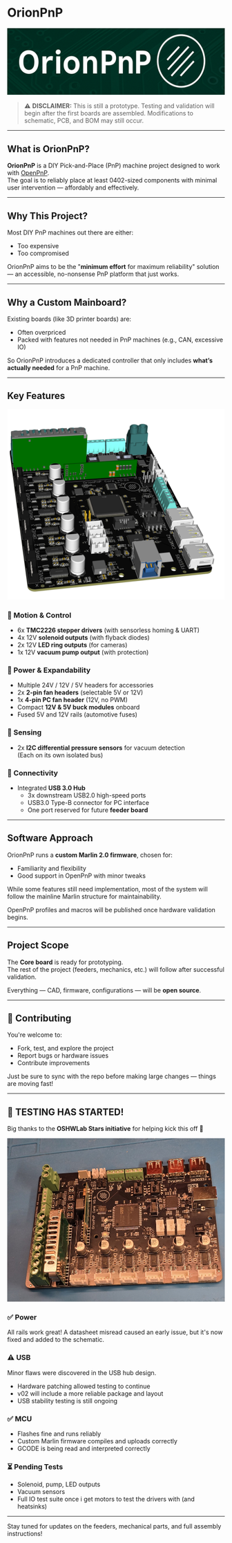 # OrionPnP

![Banner for OrionPnP](/assets/banner01.png)

> ⚠️ **DISCLAIMER:** This is still a prototype. Testing and validation will begin after the first boards are assembled. Modifications to schematic, PCB, and BOM may still occur.

---

## What is OrionPnP?

**OrionPnP** is a DIY Pick-and-Place (PnP) machine project designed to work with [OpenPnP](http://openpnp.org).  
The goal is to reliably place at least 0402-sized components with minimal user intervention — affordably and effectively.

---

## Why This Project?

Most DIY PnP machines out there are either:
- Too expensive
- Too compromised

OrionPnP aims to be the "**minimum effort** for maximum reliability" solution — an accessible, no-nonsense PnP platform that just works.

---

## Why a Custom Mainboard?

Existing boards (like 3D printer boards) are:
- Often overpriced
- Packed with features not needed in PnP machines (e.g., CAN, excessive IO)

So OrionPnP introduces a dedicated controller that only includes **what’s actually needed** for a PnP machine.

---

## Key Features

![Render of the mainboard](/assets/RenderBoardV2a.png)

### 🔧 Motion & Control
- 6x **TMC2226 stepper drivers** (with sensorless homing & UART)
- 4x 12V **solenoid outputs** (with flyback diodes)
- 2x 12V **LED ring outputs** (for cameras)
- 1x 12V **vacuum pump output** (with protection)

### 🔌 Power & Expandability
- Multiple 24V / 12V / 5V headers for accessories
- 2x **2-pin fan headers** (selectable 5V or 12V)
- 1x **4-pin PC fan header** (12V, no PWM)
- Compact **12V & 5V buck modules** onboard
- Fused 5V and 12V rails (automotive fuses)

### 📡 Sensing
- 2x **I2C differential pressure sensors** for vacuum detection  
  (Each on its own isolated bus)

### 🔗 Connectivity
- Integrated **USB 3.0 Hub**
  - 3x downstream USB2.0 high-speed ports
  - USB3.0 Type-B connector for PC interface
  - One port reserved for future **feeder board**

---

## Software Approach

OrionPnP runs a **custom Marlin 2.0 firmware**, chosen for:
- Familiarity and flexibility
- Good support in OpenPnP with minor tweaks

While some features still need implementation, most of the system will follow the mainline Marlin structure for maintainability.

OpenPnP profiles and macros will be published once hardware validation begins.

---

## Project Scope

The **Core board** is ready for prototyping.  
The rest of the project (feeders, mechanics, etc.) will follow after successful validation.

Everything — CAD, firmware, configurations — will be **open source**.

---

## 💬 Contributing

You're welcome to:
- Fork, test, and explore the project
- Report bugs or hardware issues
- Contribute improvements

Just be sure to sync with the repo before making large changes — things are moving fast!

---

## 🚧 TESTING HAS STARTED!

Big thanks to the **OSHWLab Stars initiative** for helping kick this off 🎉

![Image of the first soldered board](assets/RealBoardV1b.jpg)

### ✅ Power
All rails work great! A datasheet misread caused an early issue, but it's now fixed and added to the schematic.

### ⚠️ USB
Minor flaws were discovered in the USB hub design.
- Hardware patching allowed testing to continue
- v02 will include a more reliable package and layout
- USB stability testing is still ongoing

### ✅ MCU
- Flashes fine and runs reliably
- Custom Marlin firmware compiles and uploads correctly
- GCODE is being read and interpreted correctly

### ⏳ Pending Tests
- Solenoid, pump, LED outputs
- Vacuum sensors
- Full IO test suite once i get motors to test the drivers with (and heatsinks)

---

Stay tuned for updates on the feeders, mechanical parts, and full assembly instructions!
